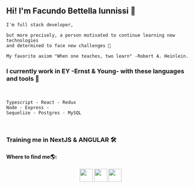 <!--  <div align="center">
 <img src="https://media.giphy.com/media/Y1vohJMVMtjSQxmUot/giphy.gif" alt="Hi!" width="350"   
  style="display:flex; border-radius:10px"/>
</div> -->


## Hi! I'm Facundo Bettella Iunnissi 👋


```
I'm full stack developer, 

but more precisely, a person motivated to continue learning new technologies 
and determined to face new challenges 🚀

My favorite axiom "When one teaches, two learn" -Robert A. Heinlein.
```

### I currently work in EY -Ernst & Young- with these languages and tools 🧰

</br>

 ```
Typescript - React - Redux
Node - Express -
Sequelize - Postgres - MySQL
```
</br>

### Training me in NextJS & ANGULAR 🛠️
    
 #### Where to find me🌎:
 
  <p align="center"> 
  <a href="https://linkedin.com/in/facundo-bettella-iunnissi-dev/"><img src="https://esemanal.mx/revista/wp-content/uploads/2020/09/LinkedIn-Icon-squircle-1.png" width="35"/ margin="3"></a> 
  <a href="https://wa.link/02lwxl"><img src="https://pngimg.com/uploads/whatsapp/whatsapp_PNG95158.png" width="35"/></a> 
  <a href="facundobettella@outlook.com"><img src="https://cdn2.iconfinder.com/data/icons/clean-and-simple/153/Mail-512.png" width="35"/></a> 
 </p>
